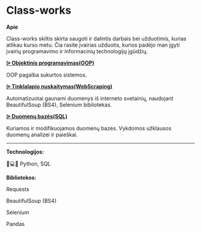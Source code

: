 # Class-works

**Apie**

Class-works skiltis skirta saugoti ir dalintis darbais bei užduotimis, kurias atlikau kurso metu. Čia rasite įvairias užduotis, kurios padėjo man įgyti įvairių programavimo ir informacinių technologijų įgūdžių.


**<a href=https://github.com/rasadzen/Class-works/tree/main/OOP> ⩥  Objektinis programavimas(OOP)</a>**

OOP pagalba sukurtos sistemos.


**<a href=https://github.com/rasadzen/Class-works/tree/main/WebScraping> ⩥  Tinklalapio nuskaitymas(WebScraping)</a>**

Automatizuotai gaunami duomenys iš interneto svetainių, naudojant BeautifulSoup (BS4), Selenium bibliotekas.

**<a href=https://github.com/rasadzen/Class-works/tree/main/Databases> ⩥  Duomenų bazės(SQL)</a>**

Kuriamos ir modifikuojamos duomenų bazės. Vykdomos užklausos duomenų analizei ir paieškai.
___________________________________________________
**Technologijos:**

🐍💻✨ Python, SQL

**Bibliotekos:**

Requests

BeautifulSoup (BS4)

Selenium

Pandas



